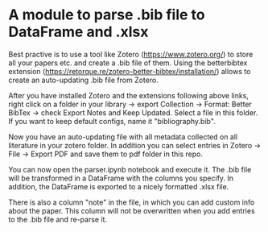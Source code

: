 # A module to parse .bib file to DataFrame and .xlsx

Best practive is to use a tool like Zotero (https://www.zotero.org/) to store all your papers etc. and create a .bib file of them. Using the betterbibtex extension (https://retorque.re/zotero-better-bibtex/installation/) allows to create an auto-updating .bib file from Zotero.

After you have installed Zotero and the extensions following above links, right click on a folder in your library -> export Collection -> Format: Better BibTex -> check Export Notes and Keep Updated.
Select a file in this folder. If you want to keep default configs, name it "bibliography.bib". 

Now you have an auto-updating file with all metadata collected on all literature in your zotero folder.
In addition you can select entries in Zotero -> File -> Export PDF and save them to pdf folder in this repo.

You can now open the parser.ipynb notebook and execute it. The .bib file will be transformed in a DataFrame with the columns you specify.
In addition, the DataFrame is exported to a nicely formatted .xlsx file.

There is also a column "note" in the file, in which you can add custom info about the paper. This column will not be overwritten when you add entries to the .bib file and re-parse it.

